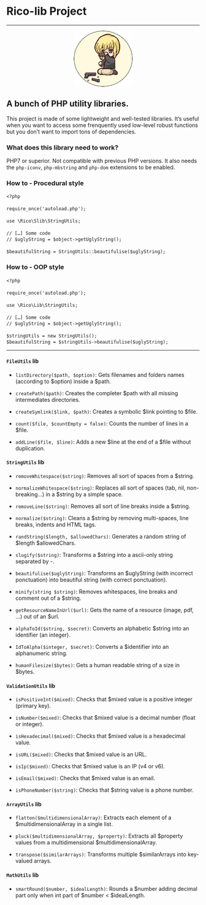 # Rico-lib Project #

---

<p align="center"><img src="rico.png" /></p>


## A bunch of PHP utility libraries. ##

This project is made of some lightweight and well-tested libraries.
It’s useful when you want to access some frenquently used low-level robust functions but you don’t want to import tons of dependencies.

### What does this library need to work? ###

PHP7 or superior. Not compatible with previous PHP versions.
It also needs the `php-iconv`, `php-mbstring` and `php-dom` extensions to be enabled.

### How to - Procedural style ###

    <?php

    require_once('autoload.php');

    use \Rico\Slib\StringUtils;

    // […] Some code
    // $uglyString = $object->getUglyString();

    $beautifulString = StringUtils::beautifulise($uglyString);

### How to - OOP style ###

    <?php

    require_once('autoload.php');

    use \Rico\Lib\StringUtils;

    // […] Some code
    // $uglyString = $object->getUglyString();

    $stringUtils = new StringUtils();
    $beautifulString = $stringUtils->beautifulise($uglyString);

---

#### `FileUtils` lib ####

- `listDirectory($path, $option)`: Gets filenames and folders names (according to $option) inside a $path.

- `createPath($path)`: Creates the completer $path with all missing intermediates directories.

- `createSymlink($link, $path)`: Creates a symbolic $link pointing to $file.

- `count($file, $countEmpty = false)`: Counts the number of lines in a $file.

- `addLine($file, $line)`: Adds a new $line at the end of a $file without duplication.


#### `StringUtils` lib ####

- `removeWhitespace($string)`: Removes all sort of spaces from a $string.

- `normalizeWhitespace($string)`: Replaces all sort of spaces (tab, nil, non-breaking…) in a $string by a simple space.

- `removeLine($string)`: Removes all sort of line breaks inside a $string.

- `normalize($string)`: Cleans a $string by removing multi-spaces, line breaks, indents and HTML tags.

- `randString($length, $allowedChars)`: Generates a random string of $length $allowedChars.

- `slugify($string)`: Transforms a $string into a ascii-only string separated by -.

- `beautifulise($uglyString)`: Transforms an $uglyString (with incorrect ponctuation) into beautiful string (with correct ponctuation).

- `minify(string $string)`: Removes whitespaces, line breaks and comment out of a $string.

- `getResourceNameInUrl($url)`: Gets the name of a resource (image, pdf, …) out of an $url.

- `alphaToId($string, $secret)`: Converts an alphabetic $string into an identifier (an integer).

- `IdToAlpha($integer, $secret)`: Converts a $identifier into an alphanumeric string.

- `humanFilesize($bytes)`: Gets a human readable string of a size in $bytes.

#### `ValidationUtils` lib ####

- `isPositiveInt($mixed)`: Checks that $mixed value is a positive integer (primary key).

- `isNumber($mixed)`: Checks that $mixed value is a decimal number (float or integer).

- `isHexadecimal($mixed)`: Checks that $mixed value is a hexadecimal value.

- `isURL($mixed)`: Checks that $mixed value is an URL.

- `isIp($mixed)`: Checks that $mixed value is an IP (v4 or v6).

- `isEmail($mixed)`: Checks that $mixed value is an email.

- `isPhoneNumber($string)`: Checks that $string value is a phone number.


#### `ArrayUtils` lib ####

- `flatten($multidimensionalArray)`: Extracts each element of a $multidimensionalArray in a single list.

- `pluck($multidimensionalArray, $property)`: Extracts all $property values from a multidimensional $multidimensionalArray.

- `transpose($similarArrays)`: Transforms multiple $similarArrays into key-valued arrays.

#### `MathUtils` lib ####

- `smartRound($number, $idealLength)`: Rounds a $number adding decimal part only when int part of $number < $idealLength.
